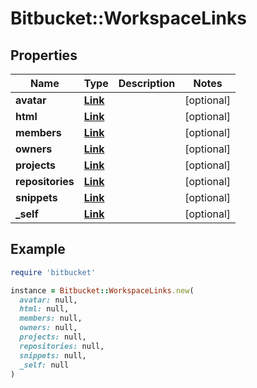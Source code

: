 # Bitbucket::WorkspaceLinks

## Properties

| Name | Type | Description | Notes |
| ---- | ---- | ----------- | ----- |
| **avatar** | [**Link**](Link.md) |  | [optional] |
| **html** | [**Link**](Link.md) |  | [optional] |
| **members** | [**Link**](Link.md) |  | [optional] |
| **owners** | [**Link**](Link.md) |  | [optional] |
| **projects** | [**Link**](Link.md) |  | [optional] |
| **repositories** | [**Link**](Link.md) |  | [optional] |
| **snippets** | [**Link**](Link.md) |  | [optional] |
| **_self** | [**Link**](Link.md) |  | [optional] |

## Example

```ruby
require 'bitbucket'

instance = Bitbucket::WorkspaceLinks.new(
  avatar: null,
  html: null,
  members: null,
  owners: null,
  projects: null,
  repositories: null,
  snippets: null,
  _self: null
)
```


